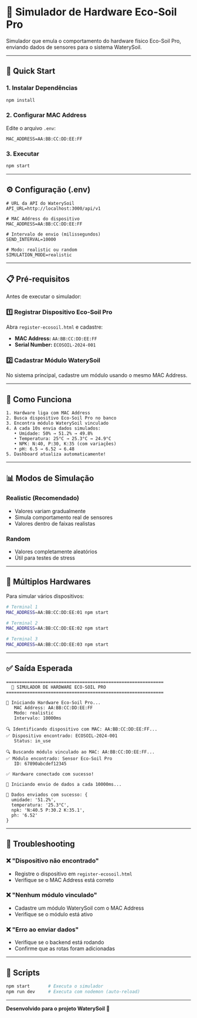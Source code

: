 # 🌱 Simulador de Hardware Eco-Soil Pro

Simulador que emula o comportamento do hardware físico Eco-Soil Pro, enviando dados de sensores para o sistema WaterySoil.

---

## 🚀 Quick Start

### 1. Instalar Dependências

```bash
npm install
```

### 2. Configurar MAC Address

Edite o arquivo `.env`:

```env
MAC_ADDRESS=AA:BB:CC:DD:EE:FF
```

### 3. Executar

```bash
npm start
```

---

## ⚙️ Configuração (.env)

```env
# URL da API do WaterySoil
API_URL=http://localhost:3000/api/v1

# MAC Address do dispositivo
MAC_ADDRESS=AA:BB:CC:DD:EE:FF

# Intervalo de envio (milissegundos)
SEND_INTERVAL=10000

# Modo: realistic ou random
SIMULATION_MODE=realistic
```

---

## 📋 Pré-requisitos

Antes de executar o simulador:

### 1️⃣ Registrar Dispositivo Eco-Soil Pro

Abra `register-ecosoil.html` e cadastre:
- **MAC Address:** `AA:BB:CC:DD:EE:FF`
- **Serial Number:** `ECOSOIL-2024-001`

### 2️⃣ Cadastrar Módulo WaterySoil

No sistema principal, cadastre um módulo usando o mesmo MAC Address.

---

## 🎯 Como Funciona

```
1. Hardware liga com MAC Address
2. Busca dispositivo Eco-Soil Pro no banco
3. Encontra módulo WaterySoil vinculado
4. A cada 10s envia dados simulados:
   • Umidade: 50% → 51.2% → 49.8%
   • Temperatura: 25°C → 25.3°C → 24.9°C
   • NPK: N:40, P:30, K:35 (com variações)
   • pH: 6.5 → 6.52 → 6.48
5. Dashboard atualiza automaticamente!
```

---

## 📊 Modos de Simulação

### Realistic (Recomendado)
- Valores variam gradualmente
- Simula comportamento real de sensores
- Valores dentro de faixas realistas

### Random
- Valores completamente aleatórios
- Útil para testes de stress

---

## 🔄 Múltiplos Hardwares

Para simular vários dispositivos:

```bash
# Terminal 1
MAC_ADDRESS=AA:BB:CC:DD:EE:01 npm start

# Terminal 2
MAC_ADDRESS=AA:BB:CC:DD:EE:02 npm start

# Terminal 3
MAC_ADDRESS=AA:BB:CC:DD:EE:03 npm start
```

---

## ✅ Saída Esperada

```
============================================================
  🌱 SIMULADOR DE HARDWARE ECO-SOIL PRO
============================================================

🚀 Iniciando Hardware Eco-Soil Pro...
   MAC Address: AA:BB:CC:DD:EE:FF
   Modo: realistic
   Intervalo: 10000ms

🔍 Identificando dispositivo com MAC: AA:BB:CC:DD:EE:FF...
✅ Dispositivo encontrado: ECOSOIL-2024-001
   Status: in_use

🔍 Buscando módulo vinculado ao MAC: AA:BB:CC:DD:EE:FF...
✅ Módulo encontrado: Sensor Eco-Soil Pro
   ID: 67890abcdef12345

✅ Hardware conectado com sucesso!

📡 Iniciando envio de dados a cada 10000ms...

📡 Dados enviados com sucesso: {
  umidade: '51.2%',
  temperatura: '25.3°C',
  npk: 'N:40.5 P:30.2 K:35.1',
  ph: '6.52'
}
```

---

## 🐛 Troubleshooting

### ❌ "Dispositivo não encontrado"
- Registre o dispositivo em `register-ecosoil.html`
- Verifique se o MAC Address está correto

### ❌ "Nenhum módulo vinculado"
- Cadastre um módulo WaterySoil com o MAC Address
- Verifique se o módulo está ativo

### ❌ "Erro ao enviar dados"
- Verifique se o backend está rodando
- Confirme que as rotas foram adicionadas

---

## 📝 Scripts

```bash
npm start       # Executa o simulador
npm run dev     # Executa com nodemon (auto-reload)
```

---

**Desenvolvido para o projeto WaterySoil** 🌱

